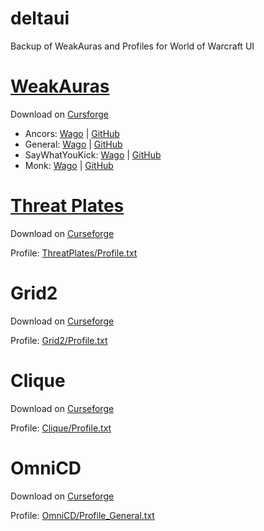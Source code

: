 # deltaui
Backup of WeakAuras and Profiles for World of Warcraft UI

# [WeakAuras](https://github.com/WeakAuras/WeakAuras2)
Download on [Cursforge](https://www.curseforge.com/wow/addons/weakauras-2)

 * Ancors: [Wago](https://wago.io/A3q8_Gv__) | [GitHub](https://raw.githubusercontent.com/Deltachaos/deltaui/refs/heads/main/WeakAuras/Ancors.txt)
 * General: [Wago](https://wago.io/ut7TKCTxq) | [GitHub](https://raw.githubusercontent.com/Deltachaos/deltaui/refs/heads/main/WeakAuras/General.txt)
 * SayWhatYouKick: [Wago](https://wago.io/xJTFpCAl-) | [GitHub](https://raw.githubusercontent.com/Deltachaos/deltaui/refs/heads/main/WeakAuras/SayWhatYouKick.txt)
 * Monk: [Wago](https://wago.io/XEsM44eNc) | [GitHub](https://raw.githubusercontent.com/Deltachaos/deltaui/refs/heads/main/WeakAuras/Monk.txt)

# [Threat Plates](https://github.com/Backupiseasy/ThreatPlates)
Download on [Curseforge](https://www.curseforge.com/wow)

Profile: [ThreatPlates/Profile.txt](https://raw.githubusercontent.com/Deltachaos/deltaui/refs/heads/main/ThreatPlates/Profile.txt)

# Grid2
Download on [Curseforge](https://www.curseforge.com/wow/addons/grid2)

Profile: [Grid2/Profile.txt](https://raw.githubusercontent.com/Deltachaos/deltaui/refs/heads/main/Grid2/Profile.txt)

# Clique
Download on [Curseforge](https://www.curseforge.com/wow/addons/clique)

Profile: [Clique/Profile.txt](https://raw.githubusercontent.com/Deltachaos/deltaui/refs/heads/main/Clique/Profile.txt)

# OmniCD
Download on [Curseforge](https://www.curseforge.com/wow/addons/omnicd)

Profile: [OmniCD/Profile_General.txt](https://raw.githubusercontent.com/Deltachaos/deltaui/refs/heads/main/OmniCD/Profile_General.txt)

